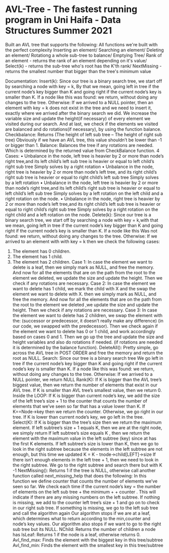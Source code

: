 # AVL-Tree - The fastest running program in Uni Haifa - Data Structures Summer 2021
Built an AVL tree that supports the following: All functions we're built with the perfect complexity
Inserting an element/
Searching an element/
Deleting an element/
Rotationg a whole sub-tree to balance/
Emptying Tree/
Rank of an element - returns the rank of an element depending on it's value/
Select(k) - returns the sub-tree who's root has the K'th rank/
NextMissing - returns the smallest number that bigger than the tree's minimum value


Documentation:
Insert(k): Since our tree is a binary search tree, we start off by searching a node with key = k,
By that we mean, going left in tree if the current node’s key bigger than K and going right if the current node’s key is smaller than K.
If a node like this
was found: we return, without doing any changes to the tree.
Otherwise: If we arrived to a NULL pointer, then an element with key = k does not exist in the tree and we need to insert it, exactly where we arrived after the binary search we did.
We increase the variable size and update the height(if necessary) of every element we visited during our search.
And at last, we check if the elements we visited are balanced and do rotations(if necessary), by using the function balance.
Checkbalance:
Returns (The height of left sub tree – The height of right sub tree)
Obviously if we have an AVL tree, this value shouldn’t be lower than -1 or bigger than 1.
Balance: Balances the tree if any rotations are needed. Which is determined by the returned value from CheckBalance function.
4 Cases:
• Unbalance in the node, left tree is heavier by 2 or more than node’s right tree,and its left child’s left sub tree is heavier or equal to left child’s right sub tree
Simply solves by a right rotation
• Unbalance in the node, right tree is heavier by 2 or more than node’s left tree, and its right child’s right sub tree is heavier or equal to right child’s left sub tree
Simply solves by a left rotation
• Unbalance in the node, left tree is heavier by 2 or more than node’s right tree,and its left child’s right sub tree is heavier or equal to left child’s left sub tree
Simply solves by a left rotation on the left child and a right rotation on the node.
• Unbalance in the node, right tree is heavier by 2 or more than node’s left tree,and its right child’s left sub tree is heavier or equal to right child’s right sub tree
Simply solves by a right rotation on the right child and a left rotation on the node.
Delete(k): Since our tree is a binary search tree, we start off by searching a node with key = k,with that we mean, going left in tree if the current node’s key bigger than K and going right if the current node’s key is smaller than K.
If a node like this
Was not found: we return, without doing any changes to the tree.
Otherwise: If we arrived to an element with with key = k then we check the following cases:
1) The element has 0 children.
2) The element has 1 child.
3) The element has 2 children.
Case 1: In case the element we want to delete is a leaf, then we simply mark as NULL, and free the memory.
And now for all the elements that are on the path from the root to the element we deleted, we update the size and update the height. Then we check if any rotations are necessary.
Case 2: In case the element we want to delete has 1 child, we mark the child with X and the swap the element we want to delete with X. then we simply mark as NULL, and free the memory.
And now for all the elements that are on the path from the root to the element we deleted ,we update the size and update the height. Then we check if any rotations are necessary.
Case 3: In case the element we want to delete has 2 children, we swap the element with the:
(successor or predecessor, it doesn’t really make any difference) (in our code, we swapped with the predecessor).
Then we check again if the element we want to delete has 0 or 1 child, and work accordingly based on cases 0 and 1. Then we go up
the tree and update the size and height variables and also do rotations if needed. (if rotations are needed it is determined by the balance function).
DeleteAll():
Pretty simple, go across the AVL tree in POST ORDER and free the memory and return the root as NULL.
Search: Since our tree is a binary search tree
We go left in tree if the current node’s key bigger than K and going right if the current node’s key is smaller than K.
If a node like this was found: we return, without doing any changes to the tree.
Otherwise: If we arrived to a NULL pointer, we return NULL
Rank(K):
If K is bigger than the AVL tree’s biggest value, then we return the number of elements that exist in our AVL tree.
If K is smaller than AVL tree’s smallest value, then we return 0.
Inside the LOOP:
If K is bigger than current node’s key, we add the size of the left tree’s size + 1 to the counter that counts the number of elements that we’ve seen so far that has a value lower than K.
If K==Node->key then we return the counter.
Otherwise, we go right in our tree.
If K is lower than current node’s key, we go left in the tree.
Select(K):
If K is bigger than the tree’s size then we return the maximum element.
If left subtree’s size + 1 equals K, then we are at the right node, we simply return
If left subtree’s size equals K , then we return the element with the maximum value in the left subtree (key) since at has the first K elements.
If left subtree’s size is lower than K, then we go to look in the right subtree because the elements in the left subtree are not enough, but this time we updated K = K - tnode->child[LEFT]->size
If there isn’t enough elements in the left tree + 1, then we need to look in the right subtree.
We go to the right subtree and search there but with K -1
NextMissing(): Returns 1 if the tree is NULL, otherwise call another function called next_missing_help that does the following:
In this function we define counter that counts the number of elements we’ve seen so far.
We check each time if the current node’s
key = the number of elements on the left sub tree + the minimum + + counter .
This will indicate if there are any missing numbers on the left subtree.
If nothing is missing, we add to the counter left tree’s size + 1 and go on to check in our right sub tree.
If something is missing, we go to the left sub tree and call the algorithm again
Our algorithm stops if we are at a leaf, which determines what to return according to the min,counter and node’s key values.
Our algorithm also stops if we want to go to the right sub tree but its NULL.
NChild:
Returns the number of children a node has
IsLeaf: Returns 1 if the node is a leaf, otherwise returns 0.
Avl_find_max:
Finds the element with the biggest key in this tree/subtree
Avl_find_min:
Finds the element with the smallest key in this tree/subtree

